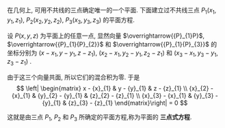 在几何上, 可用不共线的三点确定唯一的一个平面. 下面建立过不共线三点 ${P}_{1}\left( {{x}_{1},{y}_{1},{z}_{1}}\right)$, ${P}_{2}\left( {{x}_{2},{y}_{2},{z}_{2}}\right)$, ${P}_{3}\left( {{x}_{3},{y}_{3},{z}_{3}}\right)$ 的平面方程.

设 $P\left( {x, y, z}\right)$ 为平面上的任意一点, 显然向量 $\overrightarrow{{P}_{1}P}$, $\overrightarrow{{P}_{1}{P}_{2}}$ 和 $\overrightarrow{{P}_{1}{P}_{3}}$ 的坐标分别为 $\left( {x - {x}_{1}, y - {y}_{1}, z - {z}_{1}}\right)$, $\left( {{x}_{2} - {x}_{1},{y}_{2} - {y}_{1},{z}_{2} - {z}_{1}}\right)$ 和 $\left( {{x}_{3} - {x}_{1},{y}_{3} - {y}_{1},{z}_{3} - {z}_{1}}\right)$ .

由于这三个向量共面, 所以它们的混合积为零. 于是
$$
\left| \begin{matrix} x - {x}_{1} & y - {y}_{1} & z - {z}_{1} \\ {x}_{2} - {x}_{1} & {y}_{2} - {y}_{1} & {z}_{2} - {z}_{1} \\ {x}_{3} - {x}_{1} & {y}_{3} - {y}_{1} & {z}_{3} - {z}_{1} \end{matrix}\right| = 0
$$

这就是由三点 ${P}_{1}$, ${P}_{2}$ 和 ${P}_{3}$ 所确定的平面方程,称为平面的 **三点式方程**.